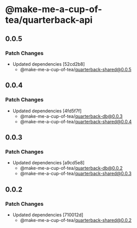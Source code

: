 # @make-me-a-cup-of-tea/quarterback-api

## 0.0.5

### Patch Changes

- Updated dependencies [52cd2b8]
  - @make-me-a-cup-of-tea/quarterback-shared@0.0.5

## 0.0.4

### Patch Changes

- Updated dependencies [4fd5f7f]
  - @make-me-a-cup-of-tea/quarterback-db@0.0.3
  - @make-me-a-cup-of-tea/quarterback-shared@0.0.4

## 0.0.3

### Patch Changes

- Updated dependencies [a9cd5e8]
  - @make-me-a-cup-of-tea/quarterback-db@0.0.2
  - @make-me-a-cup-of-tea/quarterback-shared@0.0.3

## 0.0.2

### Patch Changes

- Updated dependencies [710012d]
  - @make-me-a-cup-of-tea/quarterback-shared@0.0.2
